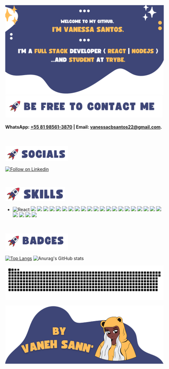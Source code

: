 <!-- Intro - Header -->
<img src="https://raw.githubusercontent.com/VanehSann/VanehSann/main/1.png" alt="trybe student web full stack nodejs react"/>

<!--

Welcome to my GitHub, 
I'm Vanessa Santos.

I'm a full stack web developer ( React | Nodejs )
...and Student at Trybe. 

-->
<!-- Intro - Header -->








<!-- About Me / -->
<!-- <br> -->

<!-- #### 👩🏿‍🚀  As I mentioned, I'm Full Stack Web Development Student at Trybe -->
<!-- #### 🏠  I live in Recife, PE, Brazil. -->
<!-- #### 🌱  I'm CURRENTLY STUDYING: Python.  -->

<!-- <img src="https://github.com/VanehSann/VanehSann/blob/main/Purple%20Blue%20Pink%20Cute%20Anime%20Gaming%20Livestream%20Twitch%20Screen_cropped%20(2).png" alt="I live in Recife, PE, Brazil" width="170px" /> -->

<!-- ### Recife, PE, Brazil 🏠 -->

<!-- <br> -->
<!-- <br> -->

<!-- <img src="https://github.com/VanehSann/VanehSann/blob/main/Purple%20Blue%20Pink%20Cute%20Anime%20Gaming%20Livestream%20Twitch%20Screen_cropped%20(3).png" alt="I'm CURRENTLY STUDYING" width="400px" /> -->

<!-- ### Python 🌱 -->

<br> 

<!-- ### 🚀 Be free to contact me: -->

<img src="https://github.com/VanehSann/VanehSann/blob/main/Purple%20Blue%20Pink%20Cute%20Anime%20Gaming%20Livestream%20Twitch%20Screen_cropped%20(1).png" alt="more contact infomation" width="500px" />

#### WhatsApp: [+55 81 98561-3870](https://api.whatsapp.com/send?phone=5581985613870&text=Ol%C3%A1%2C%20eu%20vim%20pelo%20GitHub.) | Email: [vanessacbsantos22@gmail.com](mailto:vanessacbsantos22@gmail.com).


<!-- * 🖥️  See my portfolio at [VanehSann'](https:/https://github.com/VanehSann/). -->

<br>
<!-- / About Me -->







<!-- ### Socials -->
<br>

<img src="https://github.com/VanehSann/VanehSann/blob/main/2_cropped%20(1).png" alt="social media linkedin" width="200px" />
 
<a href="https://www.linkedin.com/in/vanehsann/" target="_blank"><img src="https://img.shields.io/badge/LinkedIn-0077B5?style=for-the-badge&logo=linkedin&logoColor=white" alt="Follow on Linkedin" /></a>

<br>
<!-- ### Socials -->







<!-- ### Skills 🚀 -->
 <br>

<img src="https://raw.githubusercontent.com/VanehSann/VanehSann/main/2_cropped_cropped.png" alt="social media linkedin" width="190px" />


 <ul>
 <li>
 <img src="https://img.shields.io/badge/React_Native-20232A?style=for-the-badge&logo=react&logoColor=61DAFB" alt="React" />

<img src="https://img.shields.io/badge/React-20232A?style=for-the-badge&logo=react&logoColor=61DAFB" />

<img src="https://img.shields.io/badge/HTML5-E34F26?style=for-the-badge&logo=html5&logoColor=white" />

<img src="https://img.shields.io/badge/CSS3-1572B6?style=for-the-badge&logo=css3&logoColor=white" />

<img src="https://img.shields.io/badge/JavaScript-F7DF1E?style=for-the-badge&logo=javascript&logoColor=black" />

<img src="https://img.shields.io/badge/Node.js-43853D?style=for-the-badge&logo=node.js&logoColor=white" />

<img src="https://img.shields.io/badge/Express.js-404D59?style=for-the-badge" />

<img src="https://img.shields.io/badge/Bootstrap-563D7C?style=for-the-badge&logo=bootstrap&logoColor=white" />

<img src="https://img.shields.io/badge/Python-14354C?style=for-the-badge&logo=python&logoColor=white" />

<img src="https://img.shields.io/badge/Redux-593D88?style=for-the-badge&logo=redux&logoColor=white" />

<img src="https://img.shields.io/badge/React_Router-CA4245?style=for-the-badge&logo=react-router&logoColor=white" />

<img src="https://img.shields.io/badge/MySQL-00000F?style=for-the-badge&logo=mysql&logoColor=white" />

<img src="https://img.shields.io/badge/Heroku-430098?style=for-the-badge&logo=heroku&logoColor=white" />

<img src="https://img.shields.io/badge/Jest-323330?style=for-the-badge&logo=Jest&logoColor=white" />

<img src="https://img.shields.io/badge/testing%20library-323330?style=for-the-badge&logo=testing-library&logoColor=red" />

<img src="https://img.shields.io/badge/mocha.js-323330?style=for-the-badge&logo=mocha&logoColor=Brown" />

<img src="https://img.shields.io/badge/chai.js-323330?style=for-the-badge&logo=chai&logoColor=red" />

<img src="https://img.shields.io/badge/sinon.js-323330?style=for-the-badge&logo=sinon" />

<img src="https://img.shields.io/badge/sequelize-323330?style=for-the-badge&logo=sequelize&logoColor=blue" />

<img src="https://img.shields.io/badge/json%20web%20tokens-323330?style=for-the-badge&logo=json-web-tokens&logoColor=pink" />

<img src="https://img.shields.io/badge/TypeScript-007ACC?style=for-the-badge&logo=typescript&logoColor=white" />

<img src="https://img.shields.io/badge/Adobe%20Illustrator-FF9A00?style=for-the-badge&logo=adobe%20illustrator&logoColor=white" />

<img src="https://img.shields.io/badge/Adobe%20Photoshop-31A8FF?style=for-the-badge&logo=Adobe%20Photoshop&logoColor=black" />

<img src="https://img.shields.io/badge/docker-%230db7ed.svg?style=for-the-badge&logo=docker&logoColor=white" />

<img src="https://img.shields.io/badge/ESLint-4B3263?style=for-the-badge&logo=eslint&logoColor=white" />

<img src="https://img.shields.io/badge/Visual%20Studio%20Code-0078d7.svg?style=for-the-badge&logo=visual-studio-code&logoColor=white" />
  </ul></li>
  
  
  <!--

👩🏿‍🚀 Tecnologias/Habilidades ( frontend/backend ) : 

🚀 + Unix & Bash, Git & GitHub, JavaScript & DOM, HTML, CSS, JS ES6, Higher Order Functions e Testes Unitários.

🚀 + React, incluindo Componentes, Estado e Eventos, Componentes Controlados, Ciclo de Vida, Router, Testes com RTL, Redux com React, Context API, React Hooks.

🚀 + Banco de Dados SQL, NoSQL, Node e Express.js, MVC, API, REST, JWT, deploy com Heroku, Typescript, POO, SOLID. 

🚀 + Metodologias ágeis e habilidades comportamentais ( Colaboração, inteligência emocional e pensamento analítico ).


-->
  <br>
<!-- ### Skills 🚀 -->








<!-- ### Badges -->
<br>

<img src="https://github.com/VanehSann/VanehSann/blob/main/2_cropped%20(2).png" alt="social media linkedin" width="200px" />


[![Top Langs](https://github-readme-stats.vercel.app/api/top-langs/?username=vanehsann)](https://github.com/vanehsann/github-readme-stats)
![Anurag's GitHub stats](https://github-readme-stats.vercel.app/api?username=vanehsann&show_icons=true&include_all_commits=true)
<!-- ![Top Languages](https://github-readme-stats.vercel.app/api/top-langs/?username=VanehSann&langs_count=10)
![Anurag's GitHub stats](https://github-readme-stats.vercel.app/api?username=vanehsann&show_icons=true) -->


 ![Snake animation](https://github.com/vanehsann/vanehsann/blob/output/github-contribution-grid-snake.svg)

<!-- ### Badges -->






<!-- Intro - Footer -->
<img src="https://github.com/VanehSann/VanehSann/blob/main/3_cropped.png" alt="trybe student web full stack nodejs react"/>
<!-- Intro - Footer -->
